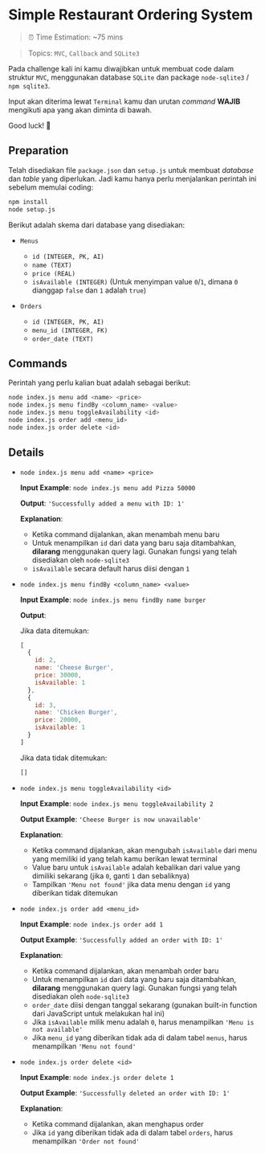 # Simple Restaurant Ordering System

> ⏰ Time Estimation: ~75 mins

> Topics: `MVC`, `Callback` and `SQLite3`

Pada challenge kali ini kamu diwajibkan untuk membuat code dalam struktur `MVC`, menggunakan database `SQLite` dan package `node-sqlite3` / `npm sqlite3`.

Input akan diterima lewat `Terminal` kamu dan urutan *command* **WAJIB** mengikuti apa yang akan diminta di bawah.

Good luck! 👊

## Preparation
Telah disediakan file `package.json` dan `setup.js` untuk membuat *database* dan *table* yang diperlukan. Jadi kamu hanya perlu menjalankan perintah ini sebelum memulai coding:
```bash
npm install
node setup.js
```

Berikut adalah skema dari database yang disediakan:
- `Menus`
  - `id (INTEGER, PK, AI)`
  - `name (TEXT)`
  - `price (REAL)`
  - `isAvailable (INTEGER)` (Untuk menyimpan value `0`/`1`, dimana `0` dianggap `false` dan `1` adalah `true`)

- `Orders`
  - `id (INTEGER, PK, AI)`
  - `menu_id (INTEGER, FK)`
  - `order_date (TEXT)`

## Commands
Perintah yang perlu kalian buat adalah sebagai berikut:
```bash
node index.js menu add <name> <price>
node index.js menu findBy <column_name> <value>
node index.js menu toggleAvailability <id>
node index.js order add <menu_id>
node index.js order delete <id>
```

## Details

- `node index.js menu add <name> <price>`
  
  **Input Example**: `node index.js menu add Pizza 50000`

  **Output**: `'Successfully added a menu with ID: 1'`

  **Explanation**:
  - Ketika command dijalankan, akan menambah menu baru
  - Untuk menampilkan `id` dari data yang baru saja ditambahkan, **dilarang** menggunakan query lagi. Gunakan fungsi yang telah disediakan oleh `node-sqlite3`
  - `isAvailable` secara default harus diisi dengan `1`

- `node index.js menu findBy <column_name> <value>`
  
  **Input Example**: `node index.js menu findBy name burger`

  **Output**:

  Jika data ditemukan:

  ```javascript
  [
    {
      id: 2,
      name: 'Cheese Burger',
      price: 30000,
      isAvailable: 1
    },
    {
      id: 3,
      name: 'Chicken Burger',
      price: 20000,
      isAvailable: 1
    }
  ]
  ```

  Jika data tidak ditemukan:

  ```javascript
  []
  ```

- `node index.js menu toggleAvailability <id>`
  
  **Input Example**: `node index.js menu toggleAvailability 2`

  **Output Example**: `'Cheese Burger is now unavailable'`

  **Explanation**:
  - Ketika command dijalankan, akan mengubah `isAvailable` dari menu yang memiliki id yang telah kamu berikan lewat terminal
  - Value baru untuk `isAvailable` adalah kebalikan dari value yang dimiliki sekarang (jika `0`, ganti `1` dan sebaliknya)
  - Tampilkan `'Menu not found'` jika data menu dengan `id` yang diberikan tidak ditemukan

- `node index.js order add <menu_id>`
  
  **Input Example**: `node index.js order add 1`

  **Output Example**: `'Successfully added an order with ID: 1'`

  **Explanation**:
  - Ketika command dijalankan, akan menambah order baru
  - Untuk menampilkan `id` dari data yang baru saja ditambahkan, **dilarang** menggunakan query lagi. Gunakan fungsi yang telah disediakan oleh `node-sqlite3`
  - `order_date` diisi dengan tanggal sekarang (gunakan built-in function dari JavaScript untuk melakukan hal ini)
  - Jika `isAvailable` milik menu adalah `0`, harus menampilkan `'Menu is not available'`
  - Jika `menu_id` yang diberikan tidak ada di dalam tabel `menus`, harus menampilkan `'Menu not found'`

- `node index.js order delete <id>`
  
  **Input Example**: `node index.js order delete 1`

  **Output Example**: `'Successfully deleted an order with ID: 1'`

  **Explanation**:
  - Ketika command dijalankan, akan menghapus order
  - Jika `id` yang diberikan tidak ada di dalam tabel `orders`, harus menampilkan `'Order not found'`
